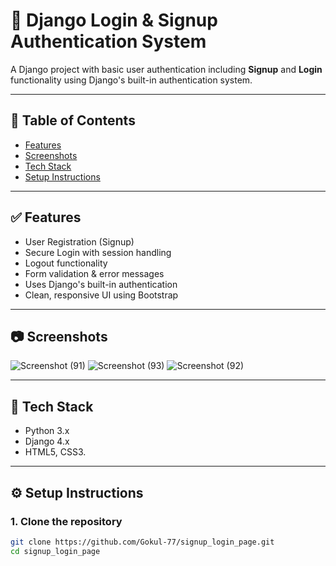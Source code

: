 # 🔐 Django Login & Signup Authentication System

A Django project with basic user authentication including **Signup** and **Login** functionality using Django's built-in authentication system.

---

## 📌 Table of Contents

- [Features](#features)
- [Screenshots](#screenshots)
- [Tech Stack](#tech-stack)
- [Setup Instructions](#setup-instructions)

---

## ✅ Features

- User Registration (Signup)
- Secure Login with session handling
- Logout functionality
- Form validation & error messages
- Uses Django's built-in authentication
- Clean, responsive UI using Bootstrap

---

## 📷 Screenshots

![Screenshot (91)](https://github.com/user-attachments/assets/4fbb8da5-1779-4e21-af97-47d56de99947)
![Screenshot (93)](https://github.com/user-attachments/assets/48f00b87-342d-4f5b-8ef3-b9946caca827)
![Screenshot (92)](https://github.com/user-attachments/assets/32a21b31-a693-4e17-84df-620aa92aacd6)


---

## 🧰 Tech Stack

- Python 3.x
- Django 4.x
- HTML5, CSS3.

---

## ⚙️ Setup Instructions

### 1. Clone the repository

```bash
git clone https://github.com/Gokul-77/signup_login_page.git
cd signup_login_page
